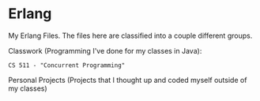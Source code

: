 # Erlang

My Erlang Files. The files here are classified into a couple different groups.

Classwork (Programming I've done for my classes in Java):

    CS 511 - "Concurrent Programming"

Personal Projects (Projects that I thought up and coded myself outside of my classes)
